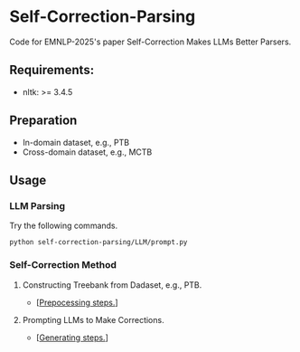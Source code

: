 # Self-Correction-Parsing

Code for EMNLP-2025's paper Self-Correction Makes LLMs Better Parsers.

## Requirements:

- nltk: >= 3.4.5

## Preparation

- In-domain dataset, e.g., PTB
- Cross-domain dataset, e.g., MCTB


## Usage

### LLM Parsing

Try the following commands.

```
python self-correction-parsing/LLM/prompt.py
```
   

### Self-Correction Method

1. Constructing Treebank from Dadaset, e.g., PTB.

   
   - [[Prepocessing steps.](https://github.com/zzy0509/Self-Correction-Parsing/tree/main/self-correction-parsing/preprocess)]
   

   

2. Prompting LLMs to Make Corrections.

   - [[Generating steps.](https://github.com/zzy0509/Self-Correction-Parsing/tree/main/self-correction-parsing/LLM)]

